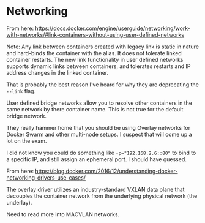
# Networking

From here: https://docs.docker.com/engine/userguide/networking/work-with-networks/#link-containers-without-using-user-defined-networks

Note: Any link between containers created with legacy link is static in nature and hard-binds the container with the alias. It does not tolerate linked container restarts. The new link functionality in user defined networks supports dynamic links between containers, and tolerates restarts and IP address changes in the linked container.

That is probably the best reason I've heard for why they are deprecating the `--link` flag.

User defined bridge networks allow you to resolve other containers in the same network by there container name. This is not true for the default bridge network.

They really hammer home that you should be using Overlay networks for Docker Swarm and other multi-node setups. I suspect that will come up a lot on the exam.

I did not know you could do something like `-p="192.168.2.6::80"` to bind to a specific IP, and still assign an ephemeral port. I should have guessed.

From here: https://blog.docker.com/2016/12/understanding-docker-networking-drivers-use-cases/

The overlay driver utilizes an industry-standard VXLAN data plane that decouples the container network from the underlying physical network (the underlay).

Need to read more into MACVLAN networks.
